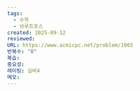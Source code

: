```yaml
---
tags:
  - 수학
  - 브루트포스
created: 2025-09-12
reviewed:
URL: https://www.acmicpc.net/problem/1065
반복수: "0"
복습:
중요성:
레이팅: 실버4
메모:
---
```

